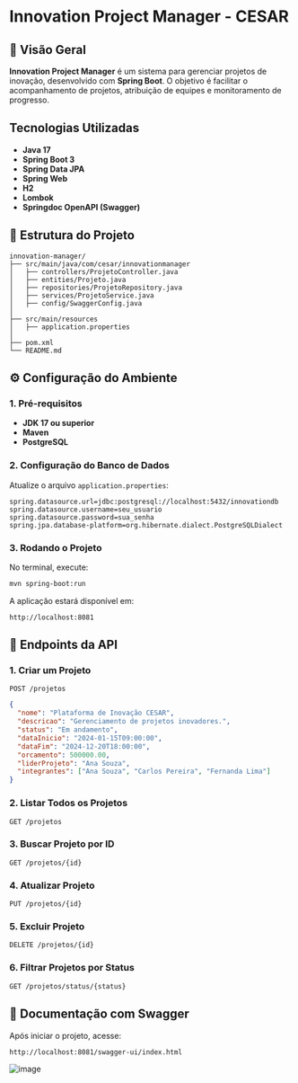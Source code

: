 # Innovation Project Manager - CESAR

## 📌 Visão Geral
**Innovation Project Manager** é um sistema para gerenciar projetos de inovação, desenvolvido com **Spring Boot**. O objetivo é facilitar o acompanhamento de projetos, atribuição de equipes e monitoramento de progresso.

## Tecnologias Utilizadas
- **Java 17**
- **Spring Boot 3**
- **Spring Data JPA**
- **Spring Web**
- **H2** 
- **Lombok**
- **Springdoc OpenAPI (Swagger)**

## 📂 Estrutura do Projeto
```
innovation-manager/
├── src/main/java/com/cesar/innovationmanager
│   ├── controllers/ProjetoController.java
│   ├── entities/Projeto.java
│   ├── repositories/ProjetoRepository.java
│   ├── services/ProjetoService.java
│   ├── config/SwaggerConfig.java
│
├── src/main/resources
│   ├── application.properties
│
├── pom.xml
└── README.md
```

## ⚙️ Configuração do Ambiente
### **1. Pré-requisitos**
- **JDK 17 ou superior**
- **Maven**
- **PostgreSQL**

### **2. Configuração do Banco de Dados**
Atualize o arquivo `application.properties`:
```properties
spring.datasource.url=jdbc:postgresql://localhost:5432/innovationdb
spring.datasource.username=seu_usuario
spring.datasource.password=sua_senha
spring.jpa.database-platform=org.hibernate.dialect.PostgreSQLDialect
```

### **3. Rodando o Projeto**
No terminal, execute:
```sh
mvn spring-boot:run
```
A aplicação estará disponível em:
```
http://localhost:8081
```

## 📌 Endpoints da API
### **1. Criar um Projeto**
`POST /projetos`
```json
{
  "nome": "Plataforma de Inovação CESAR",
  "descricao": "Gerenciamento de projetos inovadores.",
  "status": "Em andamento",
  "dataInicio": "2024-01-15T09:00:00",
  "dataFim": "2024-12-20T18:00:00",
  "orcamento": 500000.00,
  "liderProjeto": "Ana Souza",
  "integrantes": ["Ana Souza", "Carlos Pereira", "Fernanda Lima"]
}
```

### **2. Listar Todos os Projetos**
`GET /projetos`

### **3. Buscar Projeto por ID**
`GET /projetos/{id}`

### **4. Atualizar Projeto**
`PUT /projetos/{id}`

### **5. Excluir Projeto**
`DELETE /projetos/{id}`

### **6. Filtrar Projetos por Status**
`GET /projetos/status/{status}`

## 📜 Documentação com Swagger
Após iniciar o projeto, acesse:
```
http://localhost:8081/swagger-ui/index.html
```
![image](https://github.com/user-attachments/assets/eaccaf31-19b6-4b57-b7d2-325d7767d720)






